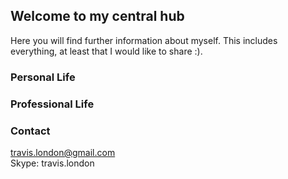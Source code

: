## Welcome to my central hub

Here you will find further information about myself.  This includes everything, at least that I would like to share :).  

### Personal Life

### Professional Life

### Contact

[travis.london@gmail.com](mailto:travis.london@gmail.com)  
Skype: travis.london  
